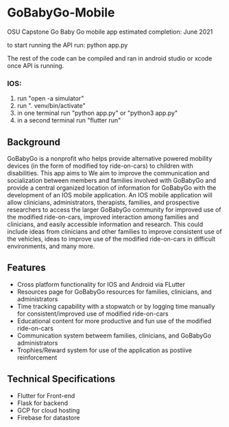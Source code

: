 # GoBabyGo-Mobile #
OSU Capstone Go Baby Go mobile app
estimated completion: June 2021

to start running the API run:
python app.py

The rest of the code can be compiled and ran in android studio or xcode once API is running.

### IOS: ###
1. run "open -a simulator"
2. run ". venv/bin/activate"
3. in one terminal run "python app.py" or "python3 app.py"
4. in a second terminal run "flutter run"


## Background ##
GoBabyGo is a nonprofit who helps provide alternative powered mobility devices (in the form of modified toy ride-on-cars) to children with disabilities. This app aims to We aim to improve the communication and socialization between members and families involved with GoBabyGo and provide a central organized location of information for GoBabyGo with the development of an IOS mobile application. An IOS mobile application will allow clinicians, administrators, therapists, families, and prospective researchers to access the larger GoBabyGo community for improved use of the modified ride-on-cars, improved interaction among families and clinicians, and easily accessible information and research. This could include ideas from clinicians and other families to improve consistent use of the vehicles, ideas to improve use of the modified ride-on-cars in difficult environments, and many more.

## Features ##
* Cross platform functionality for IOS and Android via FLutter
* Resources page for GoBabyGo resources for families, clinicians, and administrators
* Time tracking capability with a stopwatch or by logging time manually for consistent/improved use of modified ride-on-cars
* Educational content for more productive and fun use of the modified ride-on-cars
* Communication system betweem families, clinicians, and GoBabyGo administrators
* Trophies/Reward system for use of the application as postiive reinforcement

## Technical Specifications ##
* Flutter for Front-end
* Flask for backend
* GCP for cloud hosting
* Firebase for datastore
